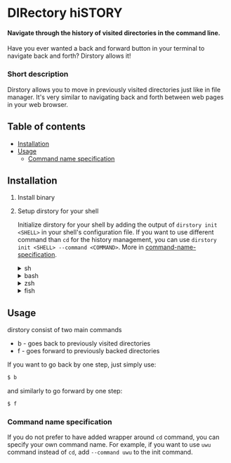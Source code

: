 # DIRectory hiSTORY

#### Navigate through the history of visited directories in the command line.

Have you ever wanted a back and forward button in your terminal to navigate back and forth?
Dirstory allows it!

### Short description

Dirstory allows you to move in previously visited directories just like in file manager.
It's very similar to navigating back and forth between web pages in your web browser.

## Table of contents

<!-- toc -->

- [Installation](#installation)
- [Usage](#usage)
  - [Command name specification](#command-name-specification)

<!-- tocstop -->

## Installation

1. Install binary

2. Setup dirstory for your shell

   Initialize dirstory for your shell by adding the output of `dirstory init <SHELL>` in
   your shell's configuration file. If you want to use different command than `cd` for the
   history management, you can use `dirstory init <SHELL> --command <COMMAND>`. More in
   [command-name-specification](#command-name-specification).

   <details>
   <summary>sh</summary>
   > Add this line to your config (e.g, `~/.shrc`) file:
   >
   > ```sh
   > eval "$(dirstory init sh)"
   > ```
   </details>

   <details>
   <summary>bash</summary>
   > Add this line to your config (e.g, `~/.bashrc`) file:
   >
   > ```bash
   > eval "$(dirstory init bash)"
   > ```
   </details>

   <details>
   <summary>zsh</summary>
   > Add this line to your config (e.g, `~/.zshrc`) file:
   >
   > ```zsh
   > eval "$(dirstory init zsh)"
   > ```
   </details>

   <details>
   <summary>fish</summary>
   > Add this line to your config (e.g, `~/.config/fish/config.fish`) file:
   >
   > ```fish
   > dirstory init fish | source
   > ```
   </details>

## Usage

dirstory consist of two main commands

- b - goes back to previously visited directories
- f - goes forward to previously backed directories

If you want to go back by one step, just simply use:

```bash
$ b
```

and similarly to go forward by one step:

```bash
$ f
```

### Command name specification

If you do not prefer to have added wrapper around `cd` command, you can specify your own command
name. For example, if you want to use `uwu` command instead of `cd`, add `--command uwu` to the
init command.
